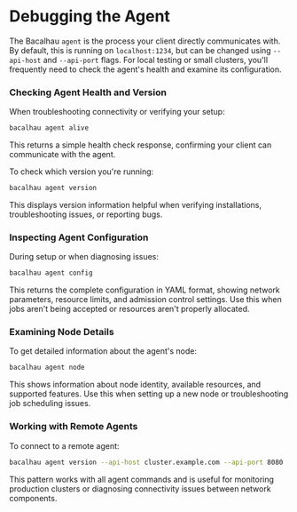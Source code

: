 # Debugging the Agent

The Bacalhau `agent` is the process your client directly communicates with. By default, this is running on `localhost:1234`, but can be changed using `--api-host` and `--api-port` flags. For local testing or small clusters, you'll frequently need to check the agent's health and examine its configuration.

### Checking Agent Health and Version

When troubleshooting connectivity or verifying your setup:

```bash
bacalhau agent alive
```

This returns a simple health check response, confirming your client can communicate with the agent.

To check which version you're running:

```bash
bacalhau agent version
```

This displays version information helpful when verifying installations, troubleshooting issues, or reporting bugs.

### Inspecting Agent Configuration

During setup or when diagnosing issues:

```bash
bacalhau agent config
```

This returns the complete configuration in YAML format, showing network parameters, resource limits, and admission control settings. Use this when jobs aren't being accepted or resources aren't properly allocated.

### Examining Node Details

To get detailed information about the agent's node:

```bash
bacalhau agent node
```

This shows information about node identity, available resources, and supported features. Use this when setting up a new node or troubleshooting job scheduling issues.

### Working with Remote Agents

To connect to a remote agent:

```bash
bacalhau agent version --api-host cluster.example.com --api-port 8080
```

This pattern works with all agent commands and is useful for monitoring production clusters or diagnosing connectivity issues between network components.

